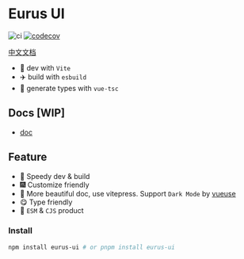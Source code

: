 
# Eurus UI
![ci](https://img.shields.io/github/workflow/status/jiangxd2016/eurus-ui/CI)
[![codecov](https://codecov.io/gh/jiangxd2016/eurus-ui/branch/main/graph/badge.svg?token=H8NB5UXXVA)](https://codecov.io/gh/jiangxd2016/eurus-ui)

[中文文档](https://github.com/jiangxd2016/eurus-ui/blob/main/README.zh-CN.md)


- :rocket: dev with `Vite`
- :airplane: build with `esbuild`
- :helicopter: generate types with `vue-tsc`

## Docs [WIP]
- [doc](https://eurus-ui.vercel.app/)

## Feature

- :rainbow: Speedy dev & build
- :fireworks: Customize friendly
- :pencil: More beautiful doc, use vitepress. Support `Dark Mode` by [vueuse](https://github.com/vueuse/vueuse)
- :yum: Type friendly
- :truck: `ESM` & `CJS` product


### Install

```bash
npm install eurus-ui # or pnpm install eurus-ui
```


